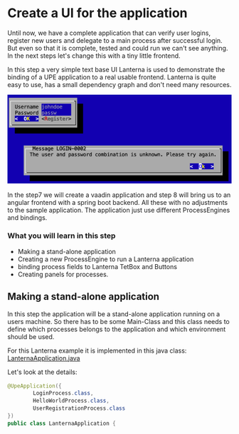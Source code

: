 # Create a UI for the application

Until now, we have a complete application that can verify user
logins, register new users and delegate to a main process after
successful login. But even so that it is complete, tested and could run we
can't see anything. In the next steps let's change this with a tiny little 
frontend. 

In this step a very simple text base UI Lanterna is used to demonstrate the
binding of a UPE application to a real usable frontend. Lanterna is quite easy
to use, has a small dependency graph and don't need many resources. 

![Failed login in Lanterna UI](doc/images/lanterna-failed-login.png)

In the step7 we will create a vaadin application and step 8 will bring us to
an angular frontend with a spring boot backend. All these with no adjustments to
the sample application. The application just use different ProcessEngines 
and bindings.

### What you will learn in this step

* Making a stand-alone application
* Creating a new ProcessEngine to run a Lanterna application
* binding process fields to Lanterna TetBox and Buttons
* Creating panels for processes.

## Making a stand-alone application

In this step the application will be a stand-alone application running on 
a users machine. So there has to be some Main-Class and this class needs to
define which processes belongs to the application and which environment should 
be used.

For this Lanterna example it is implemented in this java class:
[LanternaApplication.java](src/main/java/upe/sample/lanterna/LanternaApplication.java)

Let's look at the details:
```java
@UpeApplication({
        LoginProcess.class,
        HelloWorldProcess.class,
        UserRegistrationProcess.class
})
public class LanternaApplication {

```

